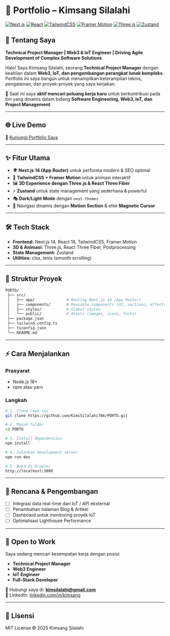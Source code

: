 # 🚀 Portfolio – Kimsang Silalahi

[![Next.js](https://img.shields.io/badge/Next.js-14-black?logo=next.js)](https://nextjs.org/)
[![React](https://img.shields.io/badge/React-18-61DAFB?logo=react)](https://react.dev/)
[![TailwindCSS](https://img.shields.io/badge/TailwindCSS-3-38B2AC?logo=tailwind-css)](https://tailwindcss.com/)
[![Framer Motion](https://img.shields.io/badge/FramerMotion-Animation-blueviolet?logo=framer)](https://www.framer.com/motion/)
[![Three.js](https://img.shields.io/badge/Three.js-3D-black?logo=three.js)](https://threejs.org/)
[![Zustand](https://img.shields.io/badge/Zustand-State%20Mgmt-orange)](https://zustand-demo.pmnd.rs/)

## 👤 Tentang Saya

**Technical Project Manager | Web3 & IoT Engineer | Driving Agile Development of Complex Software Solutions**

Halo! Saya Kimsang Silalahi, seorang **Technical Project Manager** dengan keahlian dalam **Web3, IoT, dan pengembangan perangkat lunak kompleks**.  
Portfolio ini saya bangun untuk menampilkan keterampilan teknis, pengalaman, dan proyek-proyek yang saya kerjakan.  

📌 Saat ini saya **aktif mencari peluang kerja baru** untuk berkontribusi pada tim yang dinamis dalam bidang **Software Engineering, Web3, IoT, dan Project Management**.

---

## 🌐 Live Demo
🔗 [Kunjungi Portfolio Saya](https://porto-kim.vercel.app/)

---

## ✨ Fitur Utama
- 🌍 **Next.js 14 (App Router)** untuk performa modern & SEO optimal  
- 🎨 **TailwindCSS + Framer Motion** untuk animasi interaktif  
- 🖼️ **3D Experience dengan Three.js & React Three Fiber**  
- ⚡ **Zustand** untuk state management yang sederhana & powerful  
- 🎭 **Dark/Light Mode** dengan `next-themes`  
- 🧭 Navigasi dinamis dengan **Motion Section** & efek **Magnetic Cursor**  

---

## 🛠️ Tech Stack
- **Frontend:** Next.js 14, React 18, TailwindCSS, Framer Motion  
- **3D & Animasi:** Three.js, React Three Fiber, Postprocessing  
- **State Management:** Zustand  
- **Utilities:** clsx, lenis (smooth scrolling)  

---

## 📂 Struktur Proyek
```bash
PORTO/
 ├── src/
 │   ├── app/              # Routing Next.js 14 (App Router)
 │   ├── components/       # Reusable components (UI, sections, effects)
 │   ├── styles/           # Global styles
 │   └── public/           # Assets (images, icons, fonts)
 ├── package.json
 ├── tailwind.config.ts
 ├── tsconfig.json
 └── README.md
```

---

## ⚡ Cara Menjalankan
### Prasyarat
- Node.js 18+  
- npm atau yarn  

### Langkah
```bash
# 1. Clone repo ini
git clone https://github.com/KimiSilalahi766/PORTO.git

# 2. Masuk folder
cd PORTO

# 3. Install dependencies
npm install

# 4. Jalankan development server
npm run dev

# 5. Buka di browser
http://localhost:3000
```

---

## 📌 Rencana & Pengembangan
- [ ] Integrasi data real-time dari IoT / API eksternal  
- [ ] Penambahan halaman Blog & Artikel  
- [ ] Dashboard untuk monitoring proyek IoT  
- [ ] Optimalisasi Lighthouse Performance  

---

## 💼 Open to Work
Saya sedang mencari kesempatan kerja dengan posisi:  
- **Technical Project Manager**  
- **Web3 Engineer**  
- **IoT Engineer**  
- **Full-Stack Developer**  

📧 Hubungi saya di: **kimsilalahi@gmail.com**  
🔗 LinkedIn: [linkedin.com/in/kimsang](https://www.linkedin.com/in/kimsang-silalahi-3a8b13308/)

---

## 📜 Lisensi
MIT License © 2025 Kimsang Silalahi

